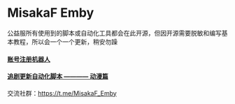 # MisakaF Emby

公益服所有使用到的脚本或自动化工具都会在此开源，但因开源需要脱敏和编写基本教程，所以会一个一个更新，稍安勿躁


#### [账号注册机器人](https://github.com/MisakaF0406/MisakaF_Emby/blob/main/create/%E8%B4%A6%E5%8F%B7%E6%B3%A8%E5%86%8C.md)



#### [追剧更新自动化脚本 ———— 动漫篇](https://github.com/MisakaF0406/MisakaF_Emby/blob/main/tvshows/anime/%E5%8A%A8%E6%BC%AB%E7%AF%87.md)



交流社群：https://t.me/MisakaF_Emby
